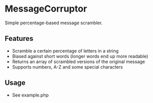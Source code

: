 # MessageCorruptor
Simple percentage-based message scrambler.

## Features
- Scramble a certain percentage of letters in a string
- Biased against short words (longer words end up more readable)
- Returns an array of scrambled versions of the original message
- Supports numbers, A-Z and some special characters

## Usage
- See example.php
